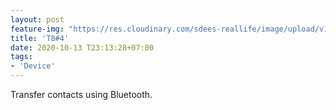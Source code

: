 ```yaml
---
layout: post
feature-img: "https://res.cloudinary.com/sdees-reallife/image/upload/v1555658919/sample_feature_img.png"
title: 'T8#4'
date: 2020-10-13 T23:13:28+07:00
tags:
- 'Device'
---
```

Transfer contacts using Bluetooth.

<i class="fa fa-child" style="color:plum"></i>
